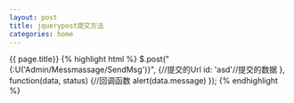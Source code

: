```yaml
---
layout: post
title: jquerypost提交方法
categories: home
---
```

{{ page.title}}
{% highlight html %}
$.post("{:U('Admin/Messmassage/SendMsg')}", {//提交的Url
id: 'asd'//提交的数据
},
 function(data, status) {//回调函数
	alert(data.message)
 });
{% endhighlight %}
